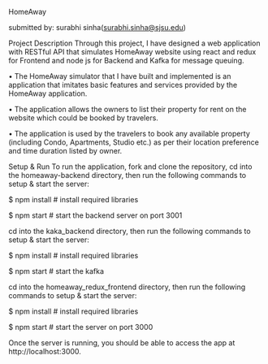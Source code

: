 
HomeAway


submitted by: surabhi sinha(surabhi.sinha@sjsu.edu)

Project Description
Through this project, I have designed a web application with RESTful API that simulates HomeAway website using react and redux for Frontend and node js for Backend and Kafka for message queuing.

•	The HomeAway simulator that I have built and implemented is an application that imitates basic features and services provided by the HomeAway application.


•	The application allows the owners to list their property for rent on the website which could be booked by travelers.


•	The application is used by the travelers to book any available property (including Condo, Apartments, Studio etc.) as per their location preference and time duration listed by owner.


Setup & Run
To run the application, fork and clone the repository, cd into the homeaway-backend directory, then run the following commands to setup & start the server:

$ npm install # install required libraries

$ npm start # start the backend server on port 3001

cd into the kaka_backend directory, then run the following commands to setup & start the server:

$ npm install # install required libraries

$ npm start # start the kafka

cd into the homeaway_redux_frontend directory, then run the following commands to setup & start the server:

$ npm install # install required libraries

$ npm start # start the server on port 3000

Once the server is running, you should be able to access the app at http://localhost:3000.
